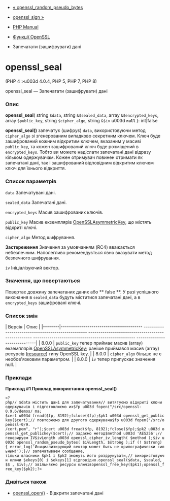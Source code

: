 - [«
openssl_random_pseudo_bytes](function.openssl-random-pseudo-bytes.md)
- [openssl_sign »](function.openssl-sign.md)

- [PHP Manual](index.md)
- [Функції OpenSSL](ref.openssl.md)
- Запечатати (зашифрувати) дані

# openssl_seal

(PHP 4 \>u003d 4.0.4, PHP 5, PHP 7, PHP 8)

openssl_seal — Запечатати (зашифрувати) дані

### Опис

**openssl_seal**(
string `$data`,
string `&$sealed_data`,
array `&$encrypted_keys`,
array `$public_key`,
string `$cipher_algo`,
string `&$iv` u003d **`null`**
): int\|false

**openssl_seal()** запечатує (шифрує) `data`, використовуючи метод
`cipher_algo` зі згенерованим випадково секретним ключем. Ключ буде
зашифрований кожним відкритим ключем, вказаним у масиві `public_key`, та
кожен зашифрований ключ буде розміщений в `encrypted_keys`. Тобто ви
можете надіслати запечатані дані відразу кільком одержувачам.
Кожен отримувач повинен отримати як запечатані дані, так і
зашифрований відповідним відкритим ключем ключ для їхнього відкриття.

### Список параметрів

`data`
Запечатувані дані.

`sealed_data`
Запечатані дані.

`encrypted_keys`
Масив зашифрованих ключів.

`public_key`
Масив екземплярів
[OpenSSLAsymmetricKey](class.opensslasymmetrickey.md), що містять
відкриті ключі.

`cipher_algo`
Метод шифрування.

**Застереження**
Значення за умовчанням (RC4) вважається небезпечним. Наполегливо
рекомендується явно вказувати метод безпечного шифрування.

`iv`
Ініціалізуючий вектор.

### Значення, що повертаються

Повертає довжину запечатаних даних або ** false **. У разі успішного
виконання в `sealed_data` будуть міститися запечатані дані, а в
`encrypted_keys` зашифровані ключі.

### Список змін

| Версія | Опис |
|--------|---------------------------------------- -------------------------------------------------- -------------------------------------------------- -------------------------------------------------- -----------------------------|
| 8.0.0 | `public_key` тепер приймає масив (array) екземплярів [OpenSSLAsymmetricKey](class.opensslasymmetrickey.md); раніше приймався масив (array) ресурсів ([resource](language.types.resource.md)) типу OpenSSL key. |
| 8.0.0 | `cipher_algo` більше не є необов'язковим параметром. |
| 8.0.0 | `iv` тепер припускає значення null. |

### Приклади

**Приклад #1 Приклад використання **openssl_seal()****

` <?php// $data містить дані для запечатування// витягуємо відкриті ключи одержувачів і підготовлюємо их$fp u003d fopen("/src/openssl-0.9.6/demos/ ma; $cert u003d fread($fp, 8192);fclose($fp);$pk1 u003d openssl_get_publickey($cert);// повторюємо для другого одержувача$fp u003d fopen("/src/openssl-0/9. /cert.pem", "r");$cert u003d fread($fp, 8192);fclose($fp);$pk2 u003d openssl_get_publickey($cert);// задаємо метод$method u003d 'AES256';// генерируем IV$ivLength u003d openssl_cipher_iv_length( $method );$iv u003d openssl_random_pseudo_bytes( $ivLength, $strong );if (! $strong) { error_log('Инициализирующий вектор может быть не крипографически сильным!');}// запечатываем сообщение, тільки власники $pk1 і $pk2 зможуть його роздрукувати,// використовуючи ключи $ekeys[0] і $ekeys[1] відповідно.openssl_seal($data, $sealed, $$ , $iv);// звільняємо ресурси ключівopenssl_free_key($pk1);openssl_free_key($pk2);?> `

### Дивіться також

- [openssl_open()](function.openssl-open.md) - Відкрити запечатані
дані
